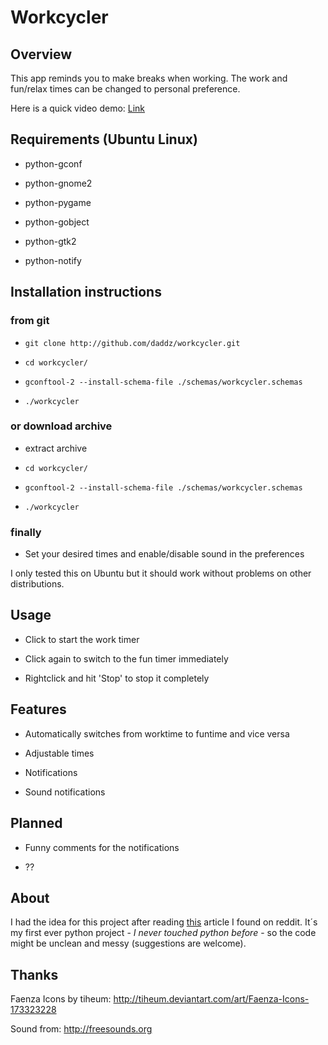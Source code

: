 # Workcycler

## Overview

This app reminds you to make breaks when working.
The work and fun/relax times can be changed to personal preference.

Here is a quick video demo: [Link](http://www.youtube.com/watch?v=EyfUe1gXlXQ)


## Requirements (Ubuntu Linux)

- python-gconf

- python-gnome2

- python-pygame

- python-gobject

- python-gtk2

- python-notify

## Installation instructions

### from git

- `git clone http://github.com/daddz/workcycler.git`

- `cd workcycler/`

- `gconftool-2 --install-schema-file ./schemas/workcycler.schemas`

- `./workcycler`

### or download archive

- extract archive

- `cd workcycler/`

- `gconftool-2 --install-schema-file ./schemas/workcycler.schemas`

- `./workcycler`

### finally

- Set your desired times and enable/disable sound in the preferences

I only tested this on Ubuntu but it should work without problems on other distributions.


## Usage

- Click to start the work timer

- Click again to switch to the fun timer immediately

- Rightclick and hit 'Stop' to stop it completely

## Features

- Automatically switches from worktime to funtime and vice versa

- Adjustable times

- Notifications

- Sound notifications

## Planned

- Funny comments for the notifications

- ??

## About

I had the idea for this project after reading [this](http://www.reddit.com/r/programming/comments/e3you/life_hack_the_3030_minute_work_cycle_feels_like/) article I found on reddit.
It´s my first ever python project - _I never touched python before_ - so the code might be unclean and messy (suggestions are welcome).

## Thanks

Faenza Icons by tiheum: http://tiheum.deviantart.com/art/Faenza-Icons-173323228

Sound from: http://freesounds.org

